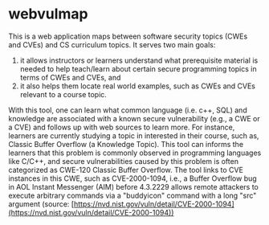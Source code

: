 # webvulmap

This is a web application maps between software security topics (CWEs and CVEs)
and CS curriculum topics. It serves two main goals:

1. it allows instructors or learners understand what prerequisite material is
	 needed to help teach/learn about certain secure programming topics in terms
	 of CWEs and CVEs, and
1. it also helps them locate real world examples, such as CWEs and CVEs
	 relevant to a course topic.

With this tool, one can learn what common language (i.e. c++, SQL) and
knowledge are associated with a known secure vulnerability (e.g., a CWE or a
CVE) and follows up with web sources to learn more. For instance, learners are
currently studying a topic in interested in their course, such as, Classic
Buffer Overflow (a Knowledge Topic). This tool can informs the learners that
this problem is commonly observed in programming languages like C/C++, and
secure vulnerabilities caused by this problem is often categorized as CWE-120
Classic Buffer Overflow. The tool links to CVE instances in this CWE, such as
CVE-2000-1094, i.e.,  a Buffer Overflow bug in AOL Instant Messenger (AIM)
before 4.3.2229 allows remote attackers to execute arbitrary commands via a
"buddyicon" command with a long "src" argument (source:
[https://nvd.nist.gov/vuln/detail/CVE-2000-1094](https://nvd.nist.gov/vuln/detail/CVE-2000-1094))
